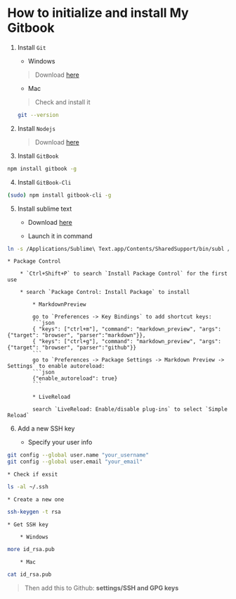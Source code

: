 # How to initialize and install My Gitbook

1. Install `Git`

	* Windows 
	> Download [here](https://git-scm.com/download/win)

	* Mac
	> Check and install it
	```bash
	git --version
	```

2. Install `Nodejs`

	> Download [here](https://nodejs.org/en/download/)

3. Install `GitBook`
```bash
npm install gitbook -g
```
4. Install `GitBook-Cli`
```bash
(sudo) npm install gitbook-cli -g
```

5. Install sublime text

	* Download [here](http://www.sublimetext.com)

	* Launch it in command
```bash
ln -s /Applications/Sublime\ Text.app/Contents/SharedSupport/bin/subl /usr/local/bin/sublime
```
	* Package Control
	
		* `Ctrl+Shift+P` to search `Install Package Control` for the first use

		* search `Package Control: Install Package` to install

		 	* MarkdownPreview
		 	
		 	go to `Preferences -> Key Bindings` to add shortcut keys:
		 	```json
		 	{ "keys": ["ctrl+m"], "command": "markdown_preview", "args": {"target": "browser", "parser":"markdown"}},
			{ "keys": ["ctrl+g"], "command": "markdown_preview", "args": {"target": "browser", "parser":"github"}}
		 	```
		 	go to `Preferences -> Package Settings -> Markdown Preview -> Settings` to enable autoreload:
		 	```json
		 	{"enable_autoreload": true}
		 	```

		 	* LiveReload
		 	
		 	search `LiveReload: Enable/disable plug-ins` to select `Simple Reload`

6. Add a new SSH key

	* Specify your user info
```bash
git config --global user.name "your_username"
git config --global user.email "your_email"
```

	* Check if exsit
```bash
ls -al ~/.ssh
```

	* Create a new one
```bash
ssh-keygen -t rsa
```

	* Get SSH key
	
		* Windows
```bash
more id_rsa.pub
```
	
		* Mac
```bash
cat id_rsa.pub
```

> Then add this to Github: **settings/SSH and GPG keys**